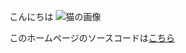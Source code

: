 こんにちは
![猫の画像](SamplePages\cat-3266673_1280.jpg)

このホームページのソースコードは[こちら](https://github.com/ryotaseo/SamplePages)

